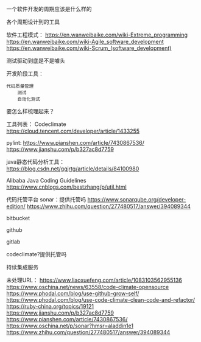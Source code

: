 
一个软件开发的周期应该是什么样的

各个周期设计到的工具

软件工程模式：
https://en.wanweibaike.com/wiki-Extreme_programming
https://en.wanweibaike.com/wiki-Agile_software_development
https://en.wanweibaike.com/wiki-Scrum_(software_development)

测试驱动到底是不是噱头


开发阶段工具：
	

	代码质量管理
		测试
		自动化测试


要怎么样梳理起来？



工具列表：
Codeclimate
https://cloud.tencent.com/developer/article/1433255

pylint:
https://www.pianshen.com/article/7430867536/
https://www.jianshu.com/p/b327ac8d7759

java静态代码分析工具：
https://blog.csdn.net/ggjrtg/article/details/84100980

Alibaba Java Coding Guidelines
https://www.cnblogs.com/bestzhang/p/util.html


代码托管平台
sonar：提供托管吗
https://www.sonarqube.org/developer-edition/
https://www.zhihu.com/question/277480517/answer/394089344

bitbucket

github

gitlab

codeclimate?提供托管吗

持续集成服务


未处理URL：
https://www.liaoxuefeng.com/article/1083103562955136
https://www.oschina.net/news/63558/code-climate-opensource
https://www.phodal.com/blog/use-github-grow-self/
https://www.phodal.com/blog/use-code-climate-clean-code-and-refactor/
https://ruby-china.org/topics/19121
https://www.jianshu.com/p/b327ac8d7759
https://www.pianshen.com/article/7430867536/
https://www.oschina.net/p/sonar?hmsr=aladdin1e1
https://www.zhihu.com/question/277480517/answer/394089344

